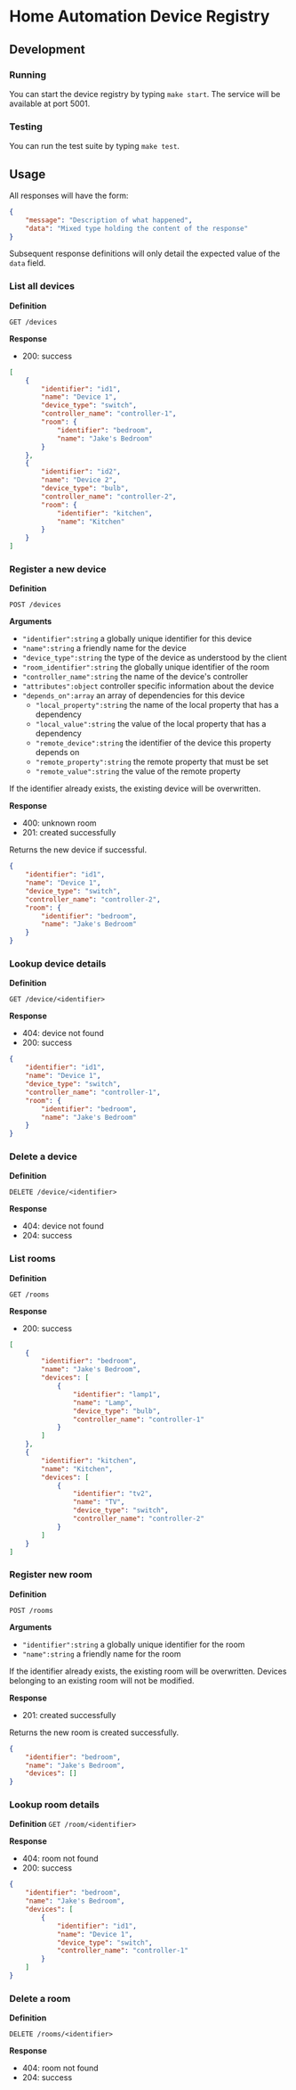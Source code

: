 # Home Automation Device Registry

## Development

### Running
You can start the device registry by typing `make start`. The service will be available at port 5001.

### Testing
You can run the test suite by typing `make test`.

## Usage
All responses will have the form:

```json
{
    "message": "Description of what happened",
    "data": "Mixed type holding the content of the response"
}
```

Subsequent response definitions will only detail the expected value of the `data` field.

### List all devices
**Definition**

`GET /devices`

**Response**

- 200: success

```json
[
    {
        "identifier": "id1",
        "name": "Device 1",
        "device_type": "switch",
        "controller_name": "controller-1",
        "room": {
            "identifier": "bedroom",
            "name": "Jake's Bedroom"
        }
    },
    {
        "identifier": "id2",
        "name": "Device 2",
        "device_type": "bulb",
        "controller_name": "controller-2",
        "room": {
            "identifier": "kitchen",
            "name": "Kitchen"
        }
    }
]
```

### Register a new device
**Definition**

`POST /devices`

**Arguments**

- `"identifier":string` a globally unique identifier for this device
- `"name":string` a friendly name for the device
- `"device_type":string` the type of the device as understood by the client
- `"room_identifier":string` the globally unique identifier of the room
- `"controller_name":string` the name of the device's controller
- `"attributes":object` controller specific information about the device
- `"depends_on":array` an array of dependencies for this device
    - `"local_property":string` the name of the local property that has a dependency
    - `"local_value":string` the value of the local property that has a dependency
    - `"remote_device":string` the identifier of the device this property depends on
    - `"remote_property":string` the remote property that must be set
    - `"remote_value":string` the value of the remote property

If the identifier already exists, the existing device will be overwritten.

**Response**

- 400: unknown room
- 201: created successfully

Returns the new device if successful.

```json
{
    "identifier": "id1",
    "name": "Device 1",
    "device_type": "switch",
    "controller_name": "controller-2",
    "room": {
        "identifier": "bedroom",
        "name": "Jake's Bedroom"
    }
}
```

### Lookup device details
**Definition**

`GET /device/<identifier>`

**Response**

- 404: device not found
- 200: success

```json
{
    "identifier": "id1",
    "name": "Device 1",
    "device_type": "switch",
    "controller_name": "controller-1",
    "room": {
        "identifier": "bedroom",
        "name": "Jake's Bedroom"
    }
}
```

### Delete a device
**Definition**

`DELETE /device/<identifier>`

**Response**

- 404: device not found
- 204: success

### List rooms
**Definition**

`GET /rooms`

**Response**

- 200: success

```json
[
    {
        "identifier": "bedroom",
        "name": "Jake's Bedroom",
        "devices": [
            {
                "identifier": "lamp1",
                "name": "Lamp",
                "device_type": "bulb",
                "controller_name": "controller-1"
            }
        ]
    },
    {
        "identifier": "kitchen",
        "name": "Kitchen",
        "devices": [
            {
                "identifier": "tv2",
                "name": "TV",
                "device_type": "switch",
                "controller_name": "controller-2"
            }
        ]
    }
]

```

### Register new room
**Definition**

`POST /rooms`

**Arguments**

- `"identifier":string` a globally unique identifier for the room
- `"name":string` a friendly name for the room

If the identifier already exists, the existing room will be overwritten.
Devices belonging to an existing room will not be modified.

**Response**

- 201: created successfully

Returns the new room is created successfully.

```json
{
    "identifier": "bedroom",
    "name": "Jake's Bedroom",
    "devices": []
}
```

### Lookup room details
**Definition**
`GET /room/<identifier>`

**Response**

- 404: room not found
- 200: success

```json
{
    "identifier": "bedroom",
    "name": "Jake's Bedroom",
    "devices": [
        {
            "identifier": "id1",
            "name": "Device 1",
            "device_type": "switch",
            "controller_name": "controller-1"
        }
    ]
}
```

### Delete a room
**Definition**

`DELETE /rooms/<identifier>`

**Response**

- 404: room not found
- 204: success

